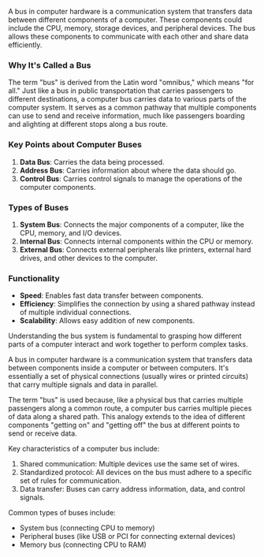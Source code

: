 A bus in computer hardware is a communication system that transfers data between different components of a computer. These components could include the CPU, memory, storage devices, and peripheral devices. The bus allows these components to communicate with each other and share data efficiently.

### Why It's Called a Bus

The term "bus" is derived from the Latin word "omnibus," which means "for all." Just like a bus in public transportation that carries passengers to different destinations, a computer bus carries data to various parts of the computer system. It serves as a common pathway that multiple components can use to send and receive information, much like passengers boarding and alighting at different stops along a bus route.

### Key Points about Computer Buses

1. **Data Bus**: Carries the  data being processed.
2. **Address Bus**: Carries information about where the data should go.
3. **Control Bus**: Carries control signals to manage the operations of the computer components.

### Types of Buses

1. **System Bus**: Connects the major components of a computer, like the CPU, memory, and I/O devices.
2. **Internal Bus**: Connects internal components within the CPU or memory.
3. **External Bus**: Connects external peripherals like printers, external hard drives, and other devices to the computer.

### Functionality

- **Speed**: Enables fast data transfer between components.
- **Efficiency**: Simplifies the connection by using a shared pathway instead of multiple individual connections.
- **Scalability**: Allows easy addition of new components.

Understanding the bus system is fundamental to grasping how different parts of a computer interact and work together to perform complex tasks.

A bus in computer hardware is a communication system that transfers data between components inside a computer or between computers. It's essentially a set of physical connections (usually wires or printed circuits) that carry multiple signals and data in parallel.

The term "bus" is used because, like a physical bus that carries multiple passengers along a common route, a computer bus carries multiple pieces of data along a shared path. This analogy extends to the idea of different components "getting on" and "getting off" the bus at different points to send or receive data.

Key characteristics of a computer bus include:

1. Shared communication: Multiple devices use the same set of wires.
2. Standardized protocol: All devices on the bus must adhere to a specific set of rules for communication.
3. Data transfer: Buses can carry address information, data, and control signals.

Common types of buses include:
- System bus (connecting CPU to memory)
- Peripheral buses (like USB or PCI for connecting external devices)
- Memory bus (connecting CPU to RAM)

